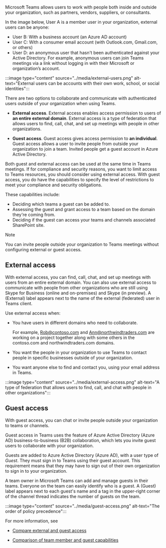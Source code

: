 Microsoft Teams allows users to work with people both inside and outside your organization, such as partners, vendors, suppliers, or consultants. 

In the image below, User A is a member user in your organization, external users can be anyone: 

* User B: With a business account (an Azure AD account) 
* User C: With a consumer email account (with Outlook.com, Gmail.com, or others)
* User D: an anonymous user that hasn't been authenticated against your Active Directory. For example, anonymous users can join Teams meetings via a link without logging in with their Microsoft or organization’s account.

:::image type="content" source="../media/external-users.png" alt-text="External users can be accounts with their own work, school, or social identities":::

There are two options to collaborate and communicate with authenticated users outside of your organization when using Teams. 

* **External access**. External access enables access permission to users of **an entire external domain**. External access is a type of federation that allows users to find, call, chat, and set up meetings with people in other organizations. 

* **Guest access**. Guest access gives access permission to **an individual**. Guest access allows a user to invite people from outside your organization to join a team. Invited people get a guest account in Azure Active Directory.  

Both guest and external access can be used at the same time in Teams meetings. If for compliance and security reasons, you want to limit access to Teams resources, you should consider using external access. With guest access, you do have the capabilities to specify the level of restrictions to meet your compliance and security obligations.

These capabilities include:

* Deciding which teams a guest can be added to.
* Assessing the guest and grant access to a team based on the domain they're coming from.
* Deciding if the guest can access your teams and channels associated SharePoint site.

> [!NOTE]
> You can invite people outside your organization to Teams meetings without configuring external or guest access.

## External access
With external access, you can find, call, chat, and set up meetings with users from an entire external domain. You can also use external access to communicate with people from other organizations who are still using Skype for Business (online and on-premises) and Skype (in preview). A (External) label appears next to the name of the external (federated) user in Teams client.

Use external access when:  ‎

* You have users in different domains who need to collaborate.

    For example, Rob@contoso.com and Ann@northwindtraders.com are working on a project together along with some others in the contoso.com and northwindtraders.com domains.

* You want the people in your organization to use Teams to contact people in specific businesses outside of your organization.

* You want anyone else to find and contact you, using your email address in Teams.

:::image type="content" source="../media/external-access.png" alt-text="A type of federation that allows users to find, call, and chat with people in other organizations":::


## Guest access
With guest access, you can chat or invite people outside your organization to teams or channels. 

Guest access in Teams uses the feature of 
Azure Active Directory (Azure AD) business-to-business (B2B) collaboration, which lets you invite guest users to collaborate with your organization. 

Guests are added to Azure Active Directory (Azure AD), with a user type of *Guest*. They must sign in to Teams using their guest account. This requirement means that they may have to sign out of their own organization to sign in to your organization.

A team owner in Microsoft Teams can add and manage guests in their teams. Everyone on the team can easily identify who is a guest. A (Guest) label appears next to each guest's name and a tag in the upper-right corner of the channel thread indicates the number of guests on the team.

:::image type="content" source="../media/guest-access.png" alt-text="The order of policy precedence":::


For more information, see 

* [Compare external and guest access](https://docs.microsoft.com/microsoftteams/communicate-with-users-from-other-organizations#compare-external-and-guest-access?azure-portal=true)

* [Comparison of team member and guest capabilities](https://docs.microsoft.com/microsoftteams/guest-experience#comparison-of-team-member-and-guest-capabilities?azure-portal=true)


